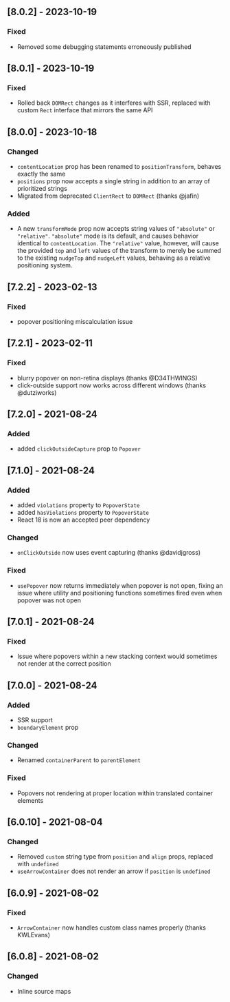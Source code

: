 ## [8.0.2] - 2023-10-19

### Fixed

- Removed some debugging statements erroneously published

## [8.0.1] - 2023-10-19

### Fixed

- Rolled back `DOMRect` changes as it interferes with SSR, replaced with custom `Rect` interface that mirrors the same API

## [8.0.0] - 2023-10-18

### Changed

- `contentLocation` prop has been renamed to `positionTransform`, behaves exactly the same
- `positions` prop now accepts a single string in addition to an array of prioritized strings
- Migrated from deprecated `ClientRect` to `DOMRect` (thanks @jafin)

### Added

- A new `transformMode` prop now accepts string values of `"absolute"` or `"relative"`. `"absolute"` mode is its default, and causes behavior identical to `contentLocation`. The `"relative"` value, however, will cause the provided `top` and `left` values of the transform to merely be summed to the existing `nudgeTop` and `nudgeLeft` values, behaving as a relative positioning system.

## [7.2.2] - 2023-02-13

### Fixed

- popover positioning miscalculation issue

## [7.2.1] - 2023-02-11

### Fixed

- blurry popover on non-retina displays (thanks @D34THWINGS)
- click-outside support now works across different windows (thanks @dutziworks)

## [7.2.0] - 2021-08-24

### Added

- added `clickOutsideCapture` prop to `Popover`

## [7.1.0] - 2021-08-24

### Added

- added `violations` property to `PopoverState`
- added `hasViolations` property to `PopoverState`
- React 18 is now an accepted peer dependency

### Changed

- `onClickOutside` now uses event capturing (thanks @davidjgross)

### Fixed

- `usePopover` now returns immediately when popover is not open, fixing an issue where utility and positioning functions sometimes fired even when popover was not open

## [7.0.1] - 2021-08-24

### Fixed

- Issue where popovers within a new stacking context would sometimes not render at the correct position

## [7.0.0] - 2021-08-24

### Added

- SSR support
- `boundaryElement` prop

### Changed

- Renamed `containerParent` to `parentElement`

### Fixed

- Popovers not rendering at proper location within translated container elements

## [6.0.10] - 2021-08-04

### Changed

- Removed `custom` string type from `position` and `align` props, replaced with `undefined`
- `useArrowContainer` does not render an arrow if `position` is `undefined`

## [6.0.9] - 2021-08-02

### Fixed

- `ArrowContainer` now handles custom class names properly (thanks KWLEvans)

## [6.0.8] - 2021-08-02

### Changed

- Inline source maps
